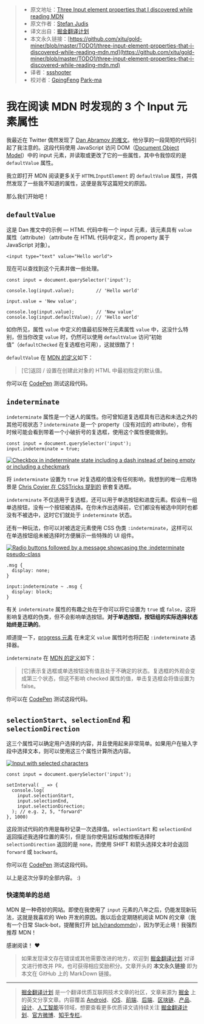> * 原文地址：[Three Input element properties that I discovered while reading MDN](https://dev.to/stefanjudis/three-input-element-properties-that-i-discovered-while-reading-mdn-30fg)
> * 原文作者：[Stefan Judis](https://dev.to/stefanjudis)
> * 译文出自：[掘金翻译计划](https://github.com/xitu/gold-miner)
> * 本文永久链接：[https://github.com/xitu/gold-miner/blob/master/TODO1/three-input-element-properties-that-i-discovered-while-reading-mdn.md](https://github.com/xitu/gold-miner/blob/master/TODO1/three-input-element-properties-that-i-discovered-while-reading-mdn.md)
> * 译者：[ssshooter](https://github.com/ssshooter)
> * 校对者：[GpingFeng](https://github.com/GpingFeng) [Park-ma](https://github.com/Park-ma)

# 我在阅读 MDN 时发现的 3 个 Input 元素属性

我最近在 Twitter 偶然发现了 [Dan Abramov 的推文](https://twitter.com/dan_abramov/status/1035190868876177409)。他分享的一段简短的代码引起了我注意的。这段代码使用 JavaScript 访问 DOM（[Document Object Model](https://developer.mozilla.org/en-US/docs/Web/API/Document_Object_Model)）中的 input 元素，并读取或更改了它的一些属性，其中令我惊叹的是 `defaultValue` 属性。

我立即打开 MDN 阅读更多关于 `HTTMLInputElement` 的 `defaultValue` 属性，并偶然发现了一些我不知道的属性，这便是我写这篇短文的原因。

那么我们开始吧！

## `defaultValue`

这是 Dan 推文中的示例 — HTML 代码中有一个 input 元素，该元素具有 `value` 属性（attribute）（attribute 在 HTML 代码中定义，而 property 属于 JavaScript 对象）。

```
<input type="text" value="Hello world">
```

现在可以查找到这个元素并做一些处理。

```
const input = document.querySelector('input');

console.log(input.value);        // 'Hello world'

input.value = 'New value';

console.log(input.value);        // 'New value'
console.log(input.defaultValue); // 'Hello world'
```

如你所见，属性 `value` 中定义的值最初反映在元素属性 `value` 中，这没什么特别，但当你改变 `value` 时，仍然可以使用 `defaultValue` 访问“初始值”（`defaultChecked` 在复选框也可用），这就很酷了！

`defaultValue` 在 [MDN 的定义](https://developer.mozilla.org/en-US/docs/Web/API/HTMLInputElement#Properties)如下：

> [它]返回 / 设置在创建此对象的 HTML 中最初指定的默认值。

你可以在 [CodePen](https://codepen.io/stefanjudis/pen/eLvMMx) 测试这段代码。

## `indeterminate`

`indeterminate` 属性是一个迷人的属性。你可曾知道复选框具有已选和未选之外的其他可视状态？`indeterminate` 是一个 property（没有对应的 attribute），你有时候可能会看到带着一个小破折号的复选框，使用这个属性便能做到。

```
const input = document.querySelector('input');
input.indeterminate = true;
```

[![Checkbox in indeterminate state including a dash instead of being empty or including a checkmark](https://images.ctfassets.net/f20lfrunubsq/3DG7ExLKLCEQyWw4ysC4Ag/53ad885c80761ea3aa8f3f5d253b7db2/checkbox.png)](https://images.ctfassets.net/f20lfrunubsq/3DG7ExLKLCEQyWw4ysC4Ag/53ad885c80761ea3aa8f3f5d253b7db2/checkbox.png)

将 `indeterminate` 设置为 `true` 对复选框的值没有任何影响，我想到的唯一应用场景是 [Chris Coyier 在 CSSTricks 提到的](https://css-tricks.com/indeterminate-checkboxes/) 嵌套复选框。

`indeterminate` 不仅适用于复选框，还可以用于单选按钮和进度元素。假设有一组单选按钮，没有一个按钮被选择。在你未作出选择前，它们都没有被选中同时也都没有不被选中，这时它们就处于 `indeterminate` 状态。

还有一种玩法，你可以对被选定元素使用 CSS 伪类 `:indeterminate`，这样可以在单选按钮组未被选择时方便展示一些特殊的 UI 组件。

[![Radio buttons followed by a message showcasing the :indeterminate pseudo-class](https://images.ctfassets.net/f20lfrunubsq/gR6DWzopxemgaKa4eUika/d71705c5621232e54fa902eda0e87267/radios.png)](https://images.ctfassets.net/f20lfrunubsq/gR6DWzopxemgaKa4eUika/d71705c5621232e54fa902eda0e87267/radios.png)

```
.msg {
  display: none;
}

input:indeterminate ~ .msg {
  display: block;
}
```

有关 `indeterminate` 属性的有趣之处在于你可以将它设置为 `true` 或 `false`，这将影响复选框的伪类，但不会影响单选按钮。**对于单选按钮，按钮组的实际选择状态始终是正确的**。

顺道提一下，[progress 元素](https://developer.mozilla.org/de/docs/Web/HTML/Element/progress) 在未定义 `value` 属性时也将匹配 `:indeterminate` 选择器。

`indeterminate` 在 [MDN 的定义](https://developer.mozilla.org/en-US/docs/Web/API/HTMLInputElement#Properties)如下：

> [它]表示复选框或单选按钮没有值且处于不确定的状态。复选框的外观会变成第三个状态，但这不影响 checked 属性的值，单击复选框会将值设置为 false。

你可以在 [CodePen](https://codepen.io/stefanjudis/pen/WgpzYy) 测试这段代码。

## `selectionStart`、`selectionEnd` 和 `selectionDirection`

这三个属性可以确定用户选择的内容，并且使用起来非常简单。如果用户在输入字段中选择文本，则可以使用这三个属性计算所选内容。

[![Input with selected characters](https://images.ctfassets.net/f20lfrunubsq/pTKyzmAjwkSuMqi6wO2iA/e966e1a23477226bf9046a36645300b1/selection.png)](https://images.ctfassets.net/f20lfrunubsq/pTKyzmAjwkSuMqi6wO2iA/e966e1a23477226bf9046a36645300b1/selection.png)

```
const input = document.querySelector('input');

setInterval( _ => {
  console.log(
    input.selectionStart,
    input.selectionEnd,
    input.selectionDirection;
  ); // e.g. 2, 5, "forward"
}, 1000)
```

这段测试代码的作用是每秒记录一次选择值。`selectionStart` 和 `selectionEnd` 返回描述我选择位置的索引，但是当你使用鼠标或触控板选择时 `selectionDirection` 返回的是 `none`，而使用 SHIFT 和箭头选择文本时会返回 `forward` 或 `backward`。

你可以在 [CodePen](https://codepen.io/stefanjudis/pen/yxMjWe) 测试这段代码。

以上是这次分享的全部内容。 :)

### 快速简单的总结

MDN 是一种奇妙的网站。即使在我使用了 `input` 元素的八年之后，仍能发现新玩法，这就是我喜欢的 Web 开发的原因。我以后会定期随机阅读 MDN 的文章（我有一个日常 Slack-bot，提醒我打开 [bit.ly/randommdn](http://bit.ly/randommdn)），因为学无止境！我强烈推荐 MDN！

感谢阅读！ ❤️

> 如果发现译文存在错误或其他需要改进的地方，欢迎到 [掘金翻译计划](https://github.com/xitu/gold-miner) 对译文进行修改并 PR，也可获得相应奖励积分。文章开头的 **本文永久链接** 即为本文在 GitHub 上的 MarkDown 链接。


---

> [掘金翻译计划](https://github.com/xitu/gold-miner) 是一个翻译优质互联网技术文章的社区，文章来源为 [掘金](https://juejin.im) 上的英文分享文章。内容覆盖 [Android](https://github.com/xitu/gold-miner#android)、[iOS](https://github.com/xitu/gold-miner#ios)、[前端](https://github.com/xitu/gold-miner#前端)、[后端](https://github.com/xitu/gold-miner#后端)、[区块链](https://github.com/xitu/gold-miner#区块链)、[产品](https://github.com/xitu/gold-miner#产品)、[设计](https://github.com/xitu/gold-miner#设计)、[人工智能](https://github.com/xitu/gold-miner#人工智能)等领域，想要查看更多优质译文请持续关注 [掘金翻译计划](https://github.com/xitu/gold-miner)、[官方微博](http://weibo.com/juejinfanyi)、[知乎专栏](https://zhuanlan.zhihu.com/juejinfanyi)。


